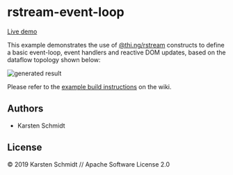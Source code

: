 # rstream-event-loop

[Live demo](http://demo.thi.ng/umbrella/rstream-event-loop/)

This example demonstrates the use of
[@thi.ng/rstream](https://github.com/thi-ng/umbrella/tree/develop/packages/rstream)
constructs to define a basic event-loop, event handlers and reactive DOM
updates, based on the dataflow topology shown below:

![generated result](https://raw.githubusercontent.com/thi-ng/umbrella/master/assets/examples/rstream-event-loop.png)

Please refer to the [example build instructions](https://github.com/thi-ng/umbrella/wiki/Example-build-instructions) on the wiki.

## Authors

- Karsten Schmidt

## License

&copy; 2019 Karsten Schmidt // Apache Software License 2.0
